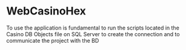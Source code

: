# WebCasinoHex

 To use the application is fundamental to run the scripts located in the Casino DB Objects file on SQL Server to create the connection and to communicate the project with the BD
